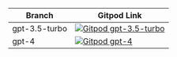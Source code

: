 | Branch         | Gitpod Link                                                                                     |
|----------------|-------------------------------------------------------------------------------------------------|
| gpt-3.5-turbo  | [![Gitpod gpt-3.5-turbo](https://img.shields.io/badge/Gitpod-ready--to--code-blue?logo=gitpod)](https://gitpod.io/#https://github.com/ForOPC/gpt4free) |
| gpt-4          | [![Gitpod gpt-4](https://img.shields.io/badge/Gitpod-ready--to--code-blue?logo=gitpod)](https://gitpod.io/new/#https://github.com/ForOPC/gpt4free/tree/gpt-4) |